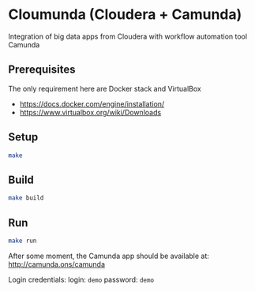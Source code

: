 # Cloumunda (Cloudera + Camunda)

Integration of big data apps from Cloudera with workflow automation tool Camunda
  
## Prerequisites

The only requirement here are Docker stack and VirtualBox
* https://docs.docker.com/engine/installation/
* https://www.virtualbox.org/wiki/Downloads

## Setup

```bash
make
```

## Build

```bash
make build
```

## Run

```bash
make run
```
After some moment, the Camunda app should be available at: http://camunda.ons/camunda

Login credentials:
login: `demo`
password: `demo`

